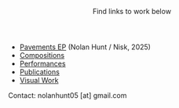 <html lang="en">
<head>
  <meta charset="UTF-8">
  <meta name="viewport" content="width=device-width, initial-scale=1.0">
  <link rel="stylesheet" href="styles.css">
</head>
<body>
  <header>
    <p>Find links to work below</p>
  </header>
  <nav>
    <ul>
      <li><a href="https://nolanhunt.bandcamp.com/album/pavements-ep" target="_blank" rel="noopener noreferrer">Pavements EP</a> (Nolan Hunt / Nisk, 2025)</li>
      <li><a href="compositions.html">Compositions</a></li>
      <li><a href="performances.html">Performances</a></li>
      <li><a href="publications.html">Publications</a></li>
      <li><a href="visualwork.html">Visual Work</a></li>
    </ul>
  </nav>
  <footer>
    <p>Contact: nolanhunt05 [at] gmail.com</p>
  </footer>
</body>
</html>
